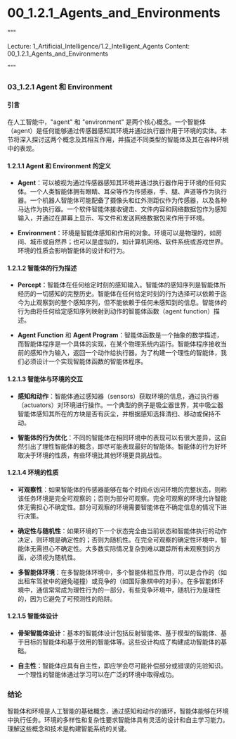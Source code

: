 # 00_1.2.1_Agents_and_Environments

"""

Lecture: 1_Artificial_Intelligence/1.2_Intelligent_Agents
Content: 00_1.2.1_Agents_and_Environments

"""

### 03_1.2.1 Agent 和 Environment

#### 引言

在人工智能中，"agent" 和 "environment" 是两个核心概念。一个智能体（agent）是任何能够通过传感器感知其环境并通过执行器作用于环境的实体。本节将深入探讨这两个概念及其相互作用，并描述不同类型的智能体及其在各种环境中的表现。

#### 1.2.1.1 Agent 和 Environment 的定义

- **Agent**：可以被视为通过传感器感知其环境并通过执行器作用于环境的任何实体。一个人类智能体拥有眼睛、耳朵等作为传感器，手、腿、声道等作为执行器。一个机器人智能体可能配备了摄像头和红外测距仪作为传感器，以及各种马达作为执行器。一个软件智能体接收键击、文件内容和网络数据包作为感知输入，并通过在屏幕上显示、写文件和发送网络数据包来作用于环境。

- **Environment**：环境是智能体感知和作用的对象。环境可以是物理的，如房间、城市或自然界；也可以是虚拟的，如计算机网络、软件系统或游戏世界。环境的性质会影响智能体的设计和行为。

#### 1.2.1.2 智能体的行为描述

- **Percept**：智能体在任何给定时刻的感知输入。智能体的感知序列是智能体所经历的一切感知的完整历史。智能体在任何给定时刻的行为选择可以依赖于迄今为止观察到的整个感知序列，但不能依赖于任何未感知到的信息。智能体的行为由将任何给定感知序列映射到动作的智能体函数（agent function）描述。

- **Agent Function** 和 **Agent Program**：智能体函数是一个抽象的数学描述，而智能体程序是一个具体的实现，在某个物理系统内运行。智能体程序接收当前的感知作为输入，返回一个动作给执行器。为了构建一个理性的智能体，我们必须设计一个实现智能体函数的智能体程序。

#### 1.2.1.3 智能体与环境的交互

- **感知和动作**：智能体通过感知器（sensors）获取环境的信息，通过执行器（actuators）对环境进行操作。一个典型的例子是吸尘器世界，其中吸尘器智能体感知其所在的方块是否有灰尘，并根据感知选择清扫、移动或保持不动。

- **智能体的行为优化**：不同的智能体在相同环境中的表现可以有很大差异，这自然引出了理性智能体的概念，即尽可能表现最好的智能体。智能体的行为好坏取决于环境的性质，有些环境比其他环境更具挑战性。

#### 1.2.1.4 环境的性质

- **可观察性**：如果智能体的传感器能够在每个时间点访问环境的完整状态，则称该任务环境是完全可观察的；否则为部分可观察。完全可观察的环境允许智能体无需担心不确定性。部分可观察的环境需要智能体在不确定信息的情况下进行决策。

- **确定性与随机性**：如果环境的下一个状态完全由当前状态和智能体执行的动作决定，则环境是确定性的；否则为随机性。在完全可观察的确定性环境中，智能体无需担心不确定性。大多数实际情况复杂到难以跟踪所有未观察到的方面，必须视为随机性。

- **多智能体环境**：在多智能体环境中，多个智能体相互作用，可以是合作的（如出租车驾驶中的避免碰撞）或竞争的（如国际象棋中的对手）。在多智能体环境中，通信常常成为理性行为的一部分，有些竞争环境中，随机行为是理性的，因为它避免了可预测性的陷阱。

#### 1.2.1.5 智能体设计

- **骨架智能体设计**：基本的智能体设计包括反射智能体、基于模型的智能体、基于目标的智能体和基于效用的智能体等。这些设计构成了构建成功智能体的基础。

- **自主性**：智能体应具有自主性，即应学会尽可能补偿部分或错误的先验知识。一个理性的智能体通过学习可以在广泛的环境中取得成功。

### 结论

智能体和环境是人工智能的基础概念，通过感知和动作的循环，智能体能够在环境中执行任务。环境的多样性和复杂性要求智能体具有灵活的设计和自主学习能力。理解这些概念和技术是构建智能系统的关键。